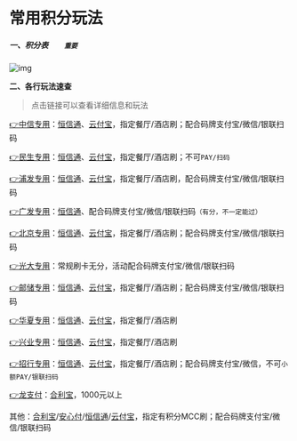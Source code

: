 # 常用积分玩法

##### 一、积分表`	重要`

![img](https://wiki.zjkmkj.com/media/202401081648222.png)

**二、各行玩法速查**

> 点击链接可以查看详细信息和玩法

[👉中信专用](tool/zxzy.md)：[恒信通](tool/hxt.md)、[云付宝](tool/yfb.md)，指定餐厅/酒店刷；配合码牌支付宝/微信/银联扫码

[👉民生专用](tool/mszy.md)：[恒信通](tool/hxt.md)、[云付宝](tool/yfb.md)，指定餐厅/酒店刷；不可`PAY/扫码`

[👉浦发专用](tool/pfzy.md)：[恒信通](tool/hxt.md)、[云付宝](tool/yfb.md)，指定餐厅/酒店刷，配合码牌支付宝/微信/银联扫码

[👉广发专用](tool/gfzy.md)：[恒信通](tool/hxt.md)、配合码牌支付宝/微信/银联扫码`（有分，不一定能过）`

[👉北京专用](tool/zxzy.md)：[恒信通](tool/hxt.md)、[云付宝](tool/yfb.md)，指定餐厅/酒店刷；配合码牌支付宝/微信/银联扫码

[👉光大专用](tool/gdzy.md)：常规刷卡无分，活动配合码牌支付宝/微信/银联扫码

[👉邮储专用](tool/yczy.md)：[恒信通](tool/hxt.md)、[云付宝](tool/yfb.md)，指定餐厅/酒店刷；配合码牌支付宝/微信/银联扫码

[👉华夏专用](tool/hxzy.md)：[恒信通](tool/hxt.md)、[云付宝](tool/yfb.md)，指定餐厅/酒店刷

[👉兴业专用](tool/xyzy.md)：[恒信通](tool/hxt.md)、[云付宝](tool/yfb.md)，指定餐厅/酒店刷

[👉招行专用](tool/zhzy.md)：[恒信通](tool/hxt.md)、[云付宝](tool/yfb.md)，指定餐厅/酒店刷；配合码牌支付宝/微信，不可`小额PAY/银联扫码`

[👉龙支付](activity/jhlzf.md)：[合利宝](tool/hlb.md)，1000元以上

其他：[合利宝](tool/hlb.md)/[安心付](tool/axf.md)/[恒信通](tool/hxt.md)/[云付宝](tool/yfb.md)，指定有积分MCC刷；配合码牌支付宝/微信/银联扫码
